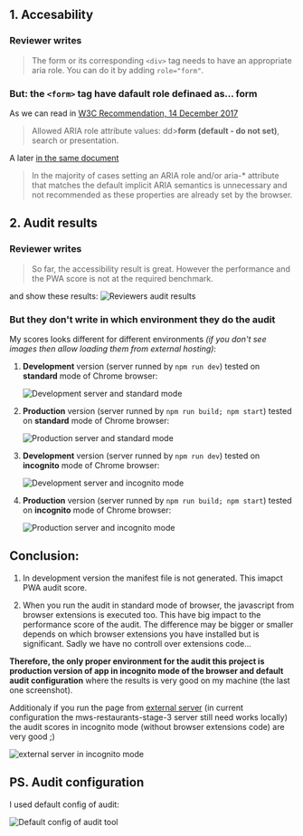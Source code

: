 ## 1. Accesability

### Reviewer writes

> The form or its corresponding `<div>` tag needs to have an appropriate aria role. You can do it by adding `role="form"`.

### But: the `<form>` tag have dafault role definaed as... form

As we can read in [W3C Recommendation, 14 December 2017](https://www.w3.org/TR/html5/sec-forms.html#the-form-element)

> Allowed ARIA role attribute values: dd>**form (default - do not set)**, search or presentation.

A later [in the same document](https://www.w3.org/TR/html5/dom.html#do-not-set)

> In the majority of cases setting an ARIA role and/or aria-\* attribute that matches the default implicit ARIA semantics is unnecessary and not recommended as these properties are already set by the browser.

## 2. Audit results

### Reviewer writes

> So far, the accessibility result is great. However the performance and the PWA score is not at the required benchmark.

and show these results:
![Reviewers audit results](http://imghst.co/84/L8qlj5EdPt.png)

### But they don't write in which environment they do the audit

My scores looks different for different environments *(if you don't see images then allow loading them from external hosting)*:

1. **Development** version (server runned by `npm run dev`) tested on **standard** mode of Chrome browser:

   ![Development server and standard mode](http://imghst.co/78/9&v3k0yOlS.png)

1. **Production** version (server runned by `npm run build; npm start`) tested on **standard** mode of Chrome browser:

   ![Production server and standard mode](http://imghst.co/89/qwm=vZO!L2.png)

1. **Development** version (server runned by `npm run dev`) tested on **incognito** mode of Chrome browser:

   ![Development server and incognito mode](http://imghst.co/92/D1!~nf4!tT.png)

1. **Production** version (server runned by `npm run build; npm start`) tested on **incognito** mode of Chrome browser:

   ![Production server and incognito mode](http://imghst.co/75/=V1sZmts6O.png)

## Conclusion:

1. In development version the manifest file is not generated. This imapct PWA audit score.

2. When you run the audit in standard mode of browser, the javascript from browser extensions is executed too. This have big impact to the performance score of the audit. The difference may be bigger or smaller depends on which browser extensions you have installed but is significant. Sadly we have no controll over extensions code...

**Therefore, the only proper environment for the audit this project is production version of app in incognito mode of the browser and default audit configuration** where the results is very good on my machine (the last one screenshot).

Additionaly if you run the page from [external server](https://mws-restaurants.netlify.com) (in current configuration the mws-restaurants-stage-3 server still need works locally) the audit scores in incognito mode (without browser extensions code) are very good ;)

![external server in incognito mode](http://imghst.co/76/UdI3IWzFL7.png)

## PS. Audit configuration

I used default config of audit:

![Default config of audit tool](http://imghst.co/90/H2CaIlPE7Q.png)
